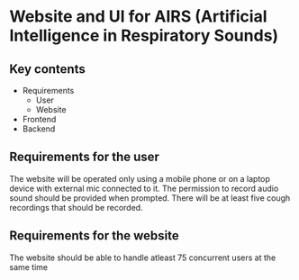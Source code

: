 # Website and UI for AIRS (Artificial Intelligence in Respiratory Sounds)

## Key contents
- Requirements
  - User
  - Website
- Frontend
- Backend

## Requirements for the user
The website will be operated only using a mobile phone or on a laptop device with external mic connected to it.
The permission to record audio sound should be provided when prompted. There will be at least five cough recordings that should be recorded.

## Requirements for the website
The website should be able to handle atleast 75 concurrent users at the same time
